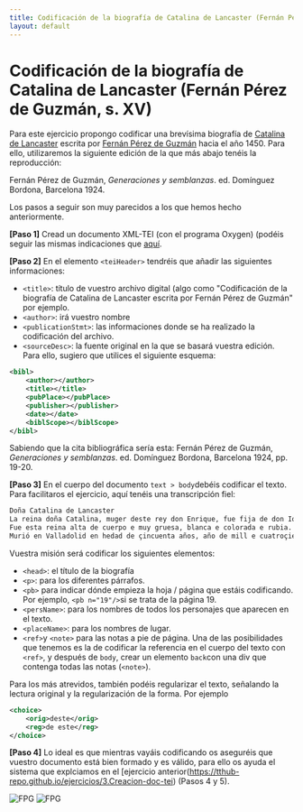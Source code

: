 ```yaml
---
title: Codificación de la biografía de Catalina de Lancaster (Fernán Pérez de Guzmán, s. XV)
layout: default
---
```


# Codificación de la biografía de Catalina de Lancaster (Fernán Pérez de Guzmán, s. XV)

Para este ejercicio propongo codificar una brevísima biografía de [Catalina de Lancaster](https://es.wikipedia.org/wiki/Catalina_de_Lancaster) escrita por [Fernán Pérez de Guzmán](https://es.wikipedia.org/wiki/Fern%C3%A1n_P%C3%A9rez_de_Guzm%C3%A1n) hacia el año 1450. Para ello, utilizaremos la siguiente edición de la que más abajo tenéis la reproducción:

Fernán Pérez de Guzmán, *Generaciones y semblanzas*. ed. Domínguez Bordona, Barcelona 1924.

Los pasos a seguir son muy parecidos a los que hemos hecho anteriormente.  

**[Paso 1]** Cread un documento XML-TEI (con el programa Oxygen) (podéis seguir las mismas indicaciones que [aquí](https://tthub.io/beta/aprende/ejercicios/creacion-de-un-documento-tei).

**[Paso 2]** En el elemento `<teiHeader>` tendréis que añadir las siguientes informaciones:

- `<title>`: título de vuestro archivo digital (algo como "Codificación de la biografía de Catalina de Lancaster escrita por Fernán Pérez de Guzmán" por ejemplo.
- `<author>`: irá vuestro nombre
- `<publicationStmt>`: las informaciones donde se ha realizado la codificación del archivo.  
- `<sourceDesc>`: la fuente original en la que se basará vuestra edición. Para ello, sugiero que utilices el siguiente esquema:

```xml
<bibl>
	<author></author>
	<title></title>
	<pubPlace></pubPlace>
	<publisher></publisher>
	<date></date>
	<biblScope></biblScope>
</bibl>
```

Sabiendo que la cita bibliográfica sería esta: Fernán Pérez de Guzmán, *Generaciones y semblanzas*. ed. Domínguez Bordona, Barcelona 1924, pp. 19-20.

**[Paso 3]** En el cuerpo del documento `text > body`debéis codificar el texto. Para facilitaros el ejercicio, aquí tenéis una transcripción fiel:

```txt
Doña Catalina de Lancaster
La reina doña Catalina, muger deste rey don Enrique, fue fija de don Iohan de Lencastre, fijo ligitimo del rey Aduarte de Inguelaterra, el cual duque caso con doña Costança, fija del rey don Pedro de Castilla e de doña Maria de Padilla.
Fue esta reina alta de cuerpo e muy gruesa, blanca e colorada e rubia. En el talle e meneo del cuerpo tanto pareçia onbre como muger. Fue muy onesta e guardada en su presona e fama, liberal e manifica, pero muy sometida a priuados e muy regida dellos, lo cual, por la mayor parte, es biçio comun de los reyes. No era bien regida en su presona*; ouo una grande dolençia de perlesia, de la cual non quedo bien suelta de la lengua nin libre del cuerpo.
Murió en Valladolid en hedad de çincuenta años, año de mill e cuatroçientos e dies e ocho años.
```

Vuestra misión será codificar los siguientes elementos:

- `<head>`: el título de la biografía
- `<p>`: para los diferentes párrafos.
- `<pb>` para indicar dónde empieza la hoja / página que estáis codificando.  Por ejemplo, `<pb n="19"/>`si se trata de la página 19.
- `<persName>`: para los nombres de todos los personajes que aparecen en el texto.
- `<placeName>`: para los nombres de lugar.
- `<ref>`y `<note>` para las notas a pie de página. Una de las posibilidades que tenemos es la de codificar la referencia en el cuerpo del texto con `<ref>`, y después de `body`, crear un elemento `back`con una div que contenga todas las notas (`<note>`).

Para los más atrevidos, también podéis regularizar el texto, señalando la lectura original y la regularización de la forma. Por ejemplo

```xml
<choice>
	<orig>deste</orig>
	<reg>de este</reg>
</choice>
```

**[Paso 4]** Lo ideal es que mientras vayáis codificando os aseguréis que vuestro documento está bien formado y es válido, para ello os ayuda el sistema que explciamos en el [ejercicio anterior(https://tthub-repo.github.io/ejercicios/3.Creacion-doc-tei) (Pasos 4 y 5).

![FPG](https://github.com/tthub-repo/ejercicios/blob/master/img/5.FPG_Bordona_19.jpg?raw=true)
![FPG](https://github.com/tthub-repo/ejercicios/blob/master/img/5.FPG_Bordona_20.jpg?raw=true)
